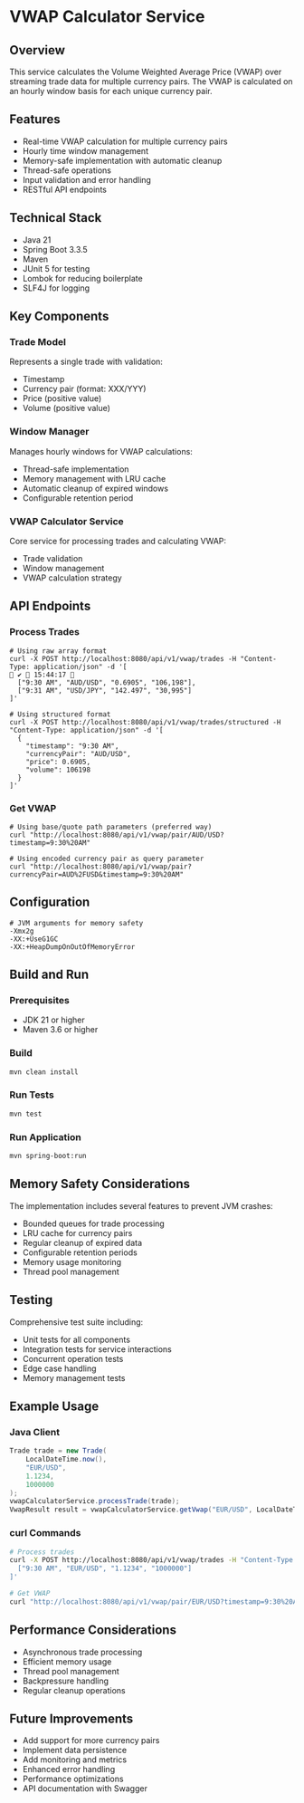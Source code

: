# VWAP Calculator Service

## Overview
This service calculates the Volume Weighted Average Price (VWAP) over streaming trade data for multiple currency pairs. The VWAP is calculated on an hourly window basis for each unique currency pair.

## Features
- Real-time VWAP calculation for multiple currency pairs
- Hourly time window management
- Memory-safe implementation with automatic cleanup
- Thread-safe operations
- Input validation and error handling
- RESTful API endpoints

## Technical Stack
- Java 21
- Spring Boot 3.3.5
- Maven
- JUnit 5 for testing
- Lombok for reducing boilerplate
- SLF4J for logging


## Key Components

### Trade Model
Represents a single trade with validation:
- Timestamp
- Currency pair (format: XXX/YYY)
- Price (positive value)
- Volume (positive value)

### Window Manager
Manages hourly windows for VWAP calculations:
- Thread-safe implementation
- Memory management with LRU cache
- Automatic cleanup of expired windows
- Configurable retention period

### VWAP Calculator Service
Core service for processing trades and calculating VWAP:
- Trade validation
- Window management
- VWAP calculation strategy

## API Endpoints

### Process Trades
```
# Using raw array format
curl -X POST http://localhost:8080/api/v1/vwap/trades -H "Content-Type: application/json" -d '[                                                                                                                 ✔  15:44:17 
  ["9:30 AM", "AUD/USD", "0.6905", "106,198"],
  ["9:31 AM", "USD/JPY", "142.497", "30,995"]
]'

# Using structured format
curl -X POST http://localhost:8080/api/v1/vwap/trades/structured -H "Content-Type: application/json" -d '[
  {
    "timestamp": "9:30 AM",
    "currencyPair": "AUD/USD",
    "price": 0.6905,
    "volume": 106198
  }
]'
```

### Get VWAP
```
# Using base/quote path parameters (preferred way)
curl "http://localhost:8080/api/v1/vwap/pair/AUD/USD?timestamp=9:30%20AM"

# Using encoded currency pair as query parameter
curl "http://localhost:8080/api/v1/vwap/pair?currencyPair=AUD%2FUSD&timestamp=9:30%20AM"
```

## Configuration
```properties
# JVM arguments for memory safety
-Xmx2g
-XX:+UseG1GC
-XX:+HeapDumpOnOutOfMemoryError
```

## Build and Run

### Prerequisites
- JDK 21 or higher
- Maven 3.6 or higher

### Build
```bash
mvn clean install
```

### Run Tests
```bash
mvn test
```

### Run Application
```bash
mvn spring-boot:run
```

## Memory Safety Considerations
The implementation includes several features to prevent JVM crashes:
- Bounded queues for trade processing
- LRU cache for currency pairs
- Regular cleanup of expired data
- Configurable retention periods
- Memory usage monitoring
- Thread pool management

## Testing
Comprehensive test suite including:
- Unit tests for all components
- Integration tests for service interactions
- Concurrent operation tests
- Edge case handling
- Memory management tests

## Example Usage

### Java Client
```java
Trade trade = new Trade(
    LocalDateTime.now(),
    "EUR/USD",
    1.1234,
    1000000
);
vwapCalculatorService.processTrade(trade);
VwapResult result = vwapCalculatorService.getVwap("EUR/USD", LocalDateTime.now());
```

### curl Commands
```bash
# Process trades
curl -X POST http://localhost:8080/api/v1/vwap/trades -H "Content-Type: application/json" -d '[
  ["9:30 AM", "EUR/USD", "1.1234", "1000000"]
]'

# Get VWAP
curl "http://localhost:8080/api/v1/vwap/pair/EUR/USD?timestamp=9:30%20AM"
```

## Performance Considerations
- Asynchronous trade processing
- Efficient memory usage
- Thread pool management
- Backpressure handling
- Regular cleanup operations

## Future Improvements
- Add support for more currency pairs
- Implement data persistence
- Add monitoring and metrics
- Enhanced error handling
- Performance optimizations
- API documentation with Swagger
